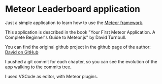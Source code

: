 Meteor Leaderboard application
=====================================

Just a simple application to learn how to use the [Meteor framework](https://www.meteor.com/).

This application is described in the book "Your First Meteor Application. A Complete Beginner's Guide to Meteor.js" by David Turnbull.

You can find the original github project in the github page of the author: [David on GitHub](https://github.com/davidturnbull)


I pushed a git commit for each chapter, so you can see the evolution of the app walking to the commits tree.


I used VSCode as editor, with Meteor plugins.

